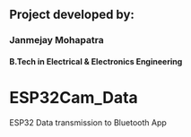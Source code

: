 ## Project developed by:          
### Janmejay Mohapatra 
#### B.Tech in Electrical & Electronics Engineering

# ESP32Cam_Data
ESP32 Data transmission to Bluetooth App
